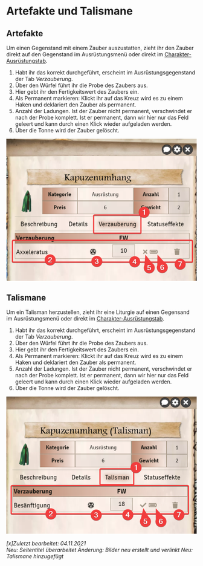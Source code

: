 # Artefakte und Talismane

## Artefakte
Um einen Gegenstand mit einem Zauber auszustatten, zieht ihr den Zauber direkt auf den Gegenstand im Ausrüstungsmenü oder direkt im [Charakter-Ausrüstungstab](de-Charakterbogen#5-ausr%C3%BCstung).  
1. Habt ihr das korrekt durchgeführt, erscheint im Ausrüstungsgegenstand der Tab *Verzauberung*.  
2. Über den Würfel führt ihr die Probe des Zaubers aus.  
3. Hier gebt ihr den Fertigkeitswert des Zaubers ein.  
4. Als Permanent markieren: Klickt ihr auf das Kreuz wird es zu einem Haken und deklariert den Zauber als permanent.  
5. Anzahl der Ladungen. Ist der Zauber nicht permanent, verschwindet er nach der Probe komplett. Ist er permanent, dann wir hier nur das Feld geleert und kann durch einen Klick wieder aufgeladen werden.  
6. Über die Tonne wird der Zauber gelöscht.  

![Artefakt](de/images/Gegenstand-Artefakt.jpg)

## Talismane
Um ein Talisman herzustellen, zieht ihr eine Liturgie auf einen Gegensand im Ausrüstungsmenü oder direkt im [Charakter-Ausrüstungstab](de-Charakterbogen#5-ausr%C3%BCstung).  
1. Habt ihr das korrekt durchgeführt, erscheint im Ausrüstungsgegenstand der Tab *Verzauberung*.  
2. Über den Würfel führt ihr die Probe des Zaubers aus.  
3. Hier gebt ihr den Fertigkeitswert des Zaubers ein.  
4. Als Permanent markieren: Klickt ihr auf das Kreuz wird es zu einem Haken und deklariert den Zauber als permanent.  
5. Anzahl der Ladungen. Ist der Zauber nicht permanent, verschwindet er nach der Probe komplett. Ist er permanent, dann wir hier nur das Feld geleert und kann durch einen Klick wieder aufgeladen werden.  
6. Über die Tonne wird der Zauber gelöscht.  

![Talisman](de/images/Gegenstand-Talisman.jpg)

*[x]Zuletzt bearbeitet: 04.11.2021*  
*Neu: Seitentitel überarbeitet*
*Änderung: Bilder neu erstellt und verlinkt*
*Neu: Talismane hinzugefügt*